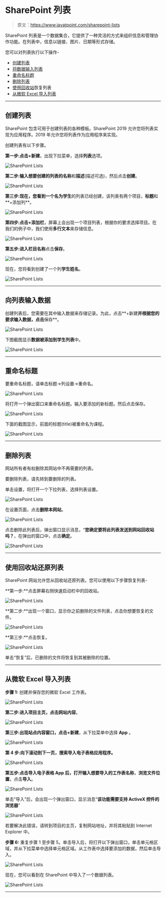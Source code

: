 # SharePoint 列表

> 原文：<https://www.javatpoint.com/sharepoint-lists>

SharePoint 列表是一个数据集合，它提供了一种灵活的方式来组织信息和管理协作功能。在列表中，信息以链接、图片、日期等形式存储。

您可以对列表执行以下操作-

*   [创建列表](#list)
*   [将数据输入列表](#data)
*   [重命名标题](#Rename)
*   [删除列表](#delete)
*   [使用回收站](#Restore)恢复列表
*   [从微软 Excel 导入列表](#Import)

* * *

## 创建列表

SharePoint 包含可用于创建列表的各种模板。SharePoint 2019 允许您将列表实现为应用程序。2019 年允许您将列表作为应用程序来实现。

创建列表有以下步骤。

**第一步:**点击**+新建**，出现下拉菜单，选择**列表**选项。

![SharePoint Lists](img/1b951002f6c4880e4b102f03df7b3980.png)

**第二步:**输入想要创建的列表的**名称**和**描述**(描述可选)，然后点击**创建**。

![SharePoint Lists](img/d00eb94158b6a925643938145f71e750.png)

**第三步:**现在，您看到一个名为**学生**的列表已经创建，该列表有两个项目，**标题**和**+添加列**。

![SharePoint Lists](img/36950ccffc51290928cabbf103e74fa5.png)

**第四步:**点击**+添加栏**，屏幕上会出现一个项目列表，根据你的要求选择项目。在我们的例子中，我们使用**多行文本**来存储信息。

![SharePoint Lists](img/404c340306e137457b6b6742400b9d08.png)

**第五步:**进入**栏目名称**点击**保存**。

![SharePoint Lists](img/018364867fd39223fdf7f335fecbfd1d.png)

现在，您将看到创建了一个列**学生姓名**。

![SharePoint Lists](img/3edb0ab9ad936f882c401dcfa18ac13c.png)

* * *

## 向列表输入数据

创建列表后，您需要在其中输入数据来存储记录。为此，点击**+新建**并根据您的要求输入数据，点击**保存**。

![SharePoint Lists](img/567d0651d531aca5c244b89e24211e5d.png)

下图截图显示**数据被添加到学生列表**中。

![SharePoint Lists](img/cdfbef60ce3b76caa24201921472f380.png)

* * *

## 重命名标题

要重命名标题，请单击标题->列设置->重命名。

![SharePoint Lists](img/31a847a96031c564694cd99a98382aa1.png)

将打开一个弹出窗口来重命名标题。输入要添加的新标题。然后点击保存。

![SharePoint Lists](img/933b6f9c3e170a877375928b6b2392f4.png)

下面的截图显示，前面的标题(title)被重命名为课程。

![SharePoint Lists](img/9b0c10f5970355dcd36051c70c3996a3.png)

* * *

## 删除列表

网站所有者有权删除其网站中不再需要的列表。

要删除列表，请先转到要删除的列表。

单击设置，将打开一个下拉列表，选择列表设置。

![SharePoint Lists](img/7be6c8841dde1e4b493373ea6325e16e.png)

在设置页面，点击**删除本网站**。

![SharePoint Lists](img/72f51360a4d928b9745e5fe21125742e.png)

点击删除此列表后，弹出窗口显示消息，“**您确定要将此列表发送到网站回收站吗？**，在弹出的窗口中，点击**确定**。

![SharePoint Lists](img/714d162cd215dccf1894389a29c32217.png)

* * *

## 使用回收站还原列表

SharePoint 网站允许您从回收站还原列表。您可以使用以下步骤恢复列表-

**第一步:**点击屏幕右侧快速启动栏中的回收站。

![SharePoint Lists](img/d2f788ee546b628032dfd03ff1cf54b2.png)

**第二步:**出现一个窗口，显示你之前删除的文件列表，点击你想要恢复的文件。

![SharePoint Lists](img/d2c92b186cc15e3eaa6bdf4589022fd1.png)

**第三步:**点击恢复。

![SharePoint Lists](img/6e95bd40db8efe79667e3948d17c1f44.png)

单击“恢复”后，已删除的文件将恢复到其被删除的位置。

* * *

## 从微软 Excel 导入列表

**步骤 1:** 创建并保存您的微软 Excel 工作表。

![SharePoint Lists](img/50f300ebec5d33399ff3bedd0f82be48.png)

**第二步:**进入项目主页，点击**网站内容**。

![SharePoint Lists](img/aa7bfee7ce69c8289c0f253eb5800594.png)

**第三步:**出现站点内容窗口，点击**+新建**，从下拉菜单中选择 **App** 。

![SharePoint Lists](img/cb9f05cf0317115bdeb9a184818f7fe1.png)

**第 4 步:**向下滚动到下一页，搜索**导入电子表格应用程序。**

![SharePoint Lists](img/cc41640cc784aa387404cdd2e00d38c3.png)

**第五步:**点击导入电子表格 App 后，打开**输入想要导入的工作表名称**，**浏览文件位置**，点击**导入**。

![SharePoint Lists](img/a15e23954fc4189ac53ce10716e7e1ad.png)

单击“导入”后，会出现一个弹出窗口，显示消息“**该功能需要支持 ActiveX 控件的浏览器**”

![SharePoint Lists](img/839290242caf5418e30084de3a47a3c4.png)

若要解决此错误，请转到项目的主页，复制网站地址，并将其粘贴到 Internet Explorer 中。

**步骤 6:** 重复步骤 1 至步骤 5。单击导入后，将打开以下弹出窗口，单击单元格区域，并从下拉菜单中选择单元格区域。从工作表中选择要添加的数据，然后单击导入。

![SharePoint Lists](img/fd7829ed9138027d69719a1568494fa6.png)

现在，您可以看到在 SharePoint 中导入了一个数据列表。

![SharePoint Lists](img/c8292ba6302f579f728b57bbfe2d0f6e.png)

* * *
